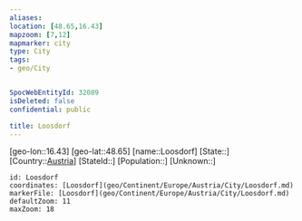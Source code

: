 ```yaml
---
aliases: 
location: [48.65,16.43]
mapzoom: [7,12] 
mapmarker: city 
type: City
tags:
- geo/City


SpocWebEntityId: 32089
isDeleted: false
confidential: public

title: Loosdorf
---
```

[geo-lon::16.43]
[geo-lat::48.65]
[name::Loosdorf]
[State::]
[Country::[Austria](geo/Continent/Europe/Austria.md)]
[StateId::]
[Population::]
[Unknown::]


```leaflet
id: Loosdorf
coordinates: [Loosdorf](geo/Continent/Europe/Austria/City/Loosdorf.md)
markerFile: [Loosdorf](geo/Continent/Europe/Austria/City/Loosdorf.md)
defaultZoom: 11 
maxZoom: 18
```



